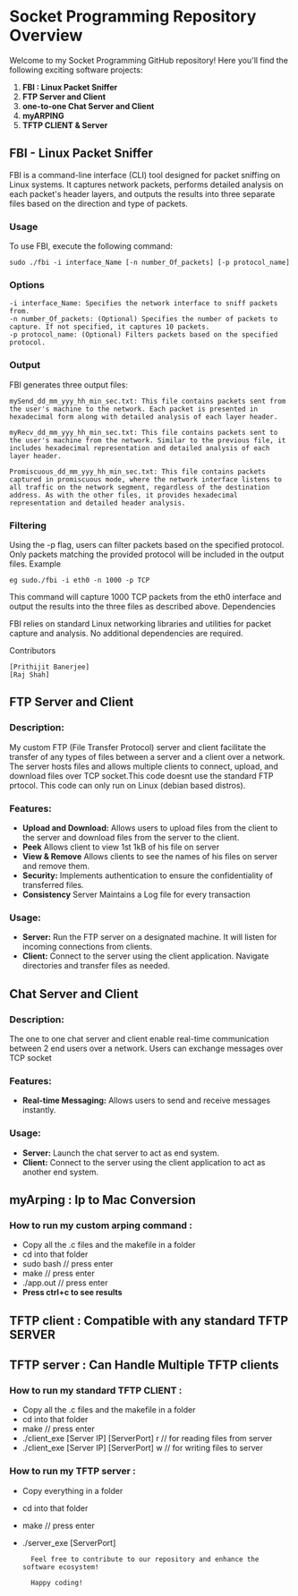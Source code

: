 # Socket Programming Repository Overview

Welcome to my Socket Programming GitHub repository! Here you'll find the following exciting software projects:

1. **FBI : Linux Packet Sniffer**
2. **FTP Server and Client**
3. **one-to-one Chat Server and Client**
4. **myARPING**
5. **TFTP CLIENT & Server**

## FBI - Linux Packet Sniffer

FBI is a command-line interface (CLI) tool designed for packet sniffing on Linux systems. It captures network packets, performs detailed analysis on each packet's header layers, and outputs the results into three separate files based on the direction and type of packets. 

### Usage

To use FBI, execute the following command:


	sudo ./fbi -i interface_Name [-n number_Of_packets] [-p protocol_name]

### Options

    -i interface_Name: Specifies the network interface to sniff packets from.
    -n number_Of_packets: (Optional) Specifies the number of packets to capture. If not specified, it captures 10 packets.
    -p protocol_name: (Optional) Filters packets based on the specified protocol.

### Output

FBI generates three output files:

    mySend_dd_mm_yyy_hh_min_sec.txt: This file contains packets sent from the user's machine to the network. Each packet is presented in hexadecimal form along with detailed analysis of each layer header.

    myRecv_dd_mm_yyy_hh_min_sec.txt: This file contains packets sent to the user's machine from the network. Similar to the previous file, it includes hexadecimal representation and detailed analysis of each layer header.

    Promiscuous_dd_mm_yyy_hh_min_sec.txt: This file contains packets captured in promiscuous mode, where the network interface listens to all traffic on the network segment, regardless of the destination address. As with the other files, it provides hexadecimal representation and detailed header analysis.

### Filtering

Using the -p flag, users can filter packets based on the specified protocol. Only packets matching the provided protocol will be included in the output files.
Example

	eg sudo./fbi -i eth0 -n 1000 -p TCP

This command will capture 1000 TCP packets from the eth0 interface and output the results into the three files as described above.
Dependencies

FBI relies on standard Linux networking libraries and utilities for packet capture and analysis. No additional dependencies are required.

Contributors

    [Prithijit Banerjee]
    [Raj Shah]
    
## FTP Server and Client

### Description:
My custom FTP (File Transfer Protocol) server and client facilitate the transfer of any types of files between a server and a client over a network. The server hosts files and allows multiple clients to connect, upload, and download files over TCP socket.This code doesnt use the standard FTP prtocol. This code can only run on Linux (debian based distros).

### Features:
- **Upload and Download:** Allows users to upload files from the client to the server and download files from the server to the client.
- **Peek** Allows client to view 1st 1kB of his file on server
- **View & Remove** Allows clients to see the names of his files on server and remove them.
- **Security:** Implements  authentication  to ensure the confidentiality of transferred files.
- **Consistency** Server Maintains a Log file for every transaction

### Usage:
- **Server:** Run the FTP server on a designated machine. It will listen for incoming connections from clients.
- **Client:** Connect to the server using the client application. Navigate directories and transfer files as needed.

## Chat Server and Client

### Description:
The one to one chat server and client enable real-time communication between 2 end users over a network. Users can exchange messages over TCP socket

### Features:
- **Real-time Messaging:** Allows users to send and receive messages instantly.

### Usage:
- **Server:** Launch the chat server to act as end system.
- **Client:** Connect to the server using the client application to act as another end system.

## myArping : Ip to Mac Conversion
### How to run my custom arping command :
- Copy all the .c files and the makefile in a folder
- cd into that folder
- sudo bash  // press enter
- make       // press enter
- ./app.out <iterface Name> <targetIp> // press enter
- <b>  Press ctrl+c to see results</b>

## TFTP client : Compatible with any standard TFTP SERVER
## TFTP server : Can Handle Multiple TFTP clients
### How to run my standard TFTP CLIENT :
- Copy all the .c files and the makefile in a folder
- cd into that folder
- make       // press enter
- ./client_exe [Server IP] [ServerPort] r   // for reading files from server
- ./client_exe [Server IP] [ServerPort] w   // for writing files to server
### How to run my TFTP server :
- Copy everything in a folder
- cd into that folder
- make       // press enter
- ./server_exe [ServerPort]




		Feel free to contribute to our repository and enhance the software ecosystem!
		
		Happy coding!
